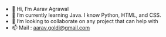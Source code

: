 - 👋 Hi, I’m Aarav Agrawal
- 🌱 I’m currently learning Java. I know Python, HTML, and CSS.
- 💞️ I’m looking to collaborate on any project that can help with
- 📫 Mail : aarav.goldi@gmail.com

<!---
TheChosenO1/TheChosenO1 is a ✨ special ✨ repository because its `README.md` (this file) appears on your GitHub profile.
You can click the Preview link to take a look at your changes.
--->
